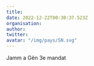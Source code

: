 ```yaml
---
title: 
date: 2022-12-22T00:30:37.523Z
organisation: 
author: 
twitter: 
avatar: "/img/pays/SN.svg"
---
```


Jamm a Gën 3e mandat 
